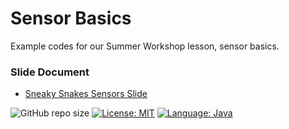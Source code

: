 # Sensor Basics
Example codes for our Summer Workshop lesson, sensor basics.


### Slide Document
- [Sneaky Snakes Sensors Slide](https://drive.google.com/file/d/1kzndGED0QLOxCEdAHda9OuhuCZUI3L2G/view?usp=sharing)


![GitHub repo size](https://img.shields.io/github/repo-size/sneakysnakesfrc/sensor-basics.svg)
[![License: MIT](https://img.shields.io/badge/License-MIT-yellow.svg)](https://opensource.org/licenses/MIT) 
[![Language: Java](https://img.shields.io/badge/Language-Java-orange.svg)](https://www.java.com/en/)

